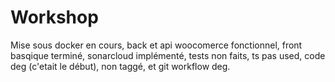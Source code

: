 # Workshop

Mise sous docker en cours, back et api woocomerce fonctionnel, front basqique terminé, sonarcloud implémenté, tests non faits, ts pas used, code deg (c'etait le début), non taggé, et git workflow deg.
